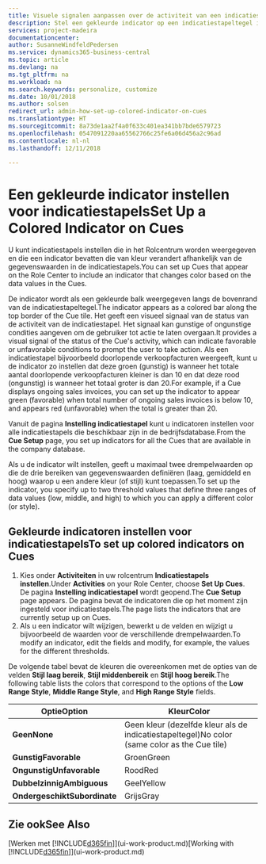 ```yaml
---
title: Visuele signalen aanpassen over de activiteit van een indicatiestapel | Microsoft Docs
description: Stel een gekleurde indicator op een indicatiestapeltegel in om een aangepast visueel signaal van de activiteit van de indicatiestapel te bieden.
services: project-madeira
documentationcenter: 
author: SusanneWindfeldPedersen
ms.service: dynamics365-business-central
ms.topic: article
ms.devlang: na
ms.tgt_pltfrm: na
ms.workload: na
ms.search.keywords: personalize, customize
ms.date: 10/01/2018
ms.author: solsen
redirect_url: admin-how-set-up-colored-indicator-on-cues
ms.translationtype: HT
ms.sourcegitcommit: 8a73de1aa2f4a0f633c401ea341bb7bde6579723
ms.openlocfilehash: 0547091220aa65562766c25fe6a06d456a2c96ad
ms.contentlocale: nl-nl
ms.lasthandoff: 12/11/2018

---
```

# <a name="set-up-a-colored-indicator-on-cues"></a><span data-ttu-id="e7441-103">Een gekleurde indicator instellen voor indicatiestapels</span><span class="sxs-lookup"><span data-stu-id="e7441-103">Set Up a Colored Indicator on Cues</span></span>
<span data-ttu-id="e7441-104">U kunt indicatiestapels instellen die in het Rolcentrum worden weergegeven en die een indicator bevatten die van kleur verandert afhankelijk van de gegevenswaarden in de indicatiestapels.</span><span class="sxs-lookup"><span data-stu-id="e7441-104">You can set up Cues that appear on the Role Center to include an indicator that changes color based on the data values in the Cues.</span></span>

<span data-ttu-id="e7441-105">De indicator wordt als een gekleurde balk weergegeven langs de bovenrand van de indicatiestapeltegel.</span><span class="sxs-lookup"><span data-stu-id="e7441-105">The indicator appears as a colored bar along the top border of the Cue tile.</span></span> <span data-ttu-id="e7441-106">Het geeft een visueel signaal van de status van de activiteit van de indicatiestapel. Het signaal kan gunstige of ongunstige condities aangeven om de gebruiker tot actie te laten overgaan.</span><span class="sxs-lookup"><span data-stu-id="e7441-106">It provides a visual signal of the status of the Cue's activity, which can indicate favorable or unfavorable conditions to prompt the user to take action.</span></span> <span data-ttu-id="e7441-107">Als een indicatiestapel bijvoorbeeld doorlopende verkoopfacturen weergeeft, kunt u de indicator zo instellen dat deze groen (gunstig) is wanneer het totale aantal doorlopende verkoopfacturen kleiner is dan 10 en dat deze rood (ongunstig) is wanneer het totaal groter is dan 20.</span><span class="sxs-lookup"><span data-stu-id="e7441-107">For example, if a Cue displays ongoing sales invoices, you can set up the indicator to appear green (favorable) when total number of ongoing sales invoices is below 10, and appears red (unfavorable) when the total is greater than 20.</span></span>

<span data-ttu-id="e7441-108">Vanuit de pagina **Instelling indicatiestapel** kunt u indicatoren instellen voor alle indicatiestapels die beschikbaar zijn in de bedrijfsdatabase.</span><span class="sxs-lookup"><span data-stu-id="e7441-108">From the **Cue Setup** page, you set up indicators for all the Cues that are available in the company database.</span></span>

<span data-ttu-id="e7441-109">Als u de indicator wilt instellen, geeft u maximaal twee drempelwaarden op die de drie bereiken van gegevenswaarden definiëren (laag, gemiddeld en hoog) waarop u een andere kleur (of stijl) kunt toepassen.</span><span class="sxs-lookup"><span data-stu-id="e7441-109">To set up the indicator, you specify up to two threshold values that define three ranges of data values (low, middle, and high) to which you can apply a different color (or style).</span></span>

## <a name="to-set-up-colored-indicators-on-cues"></a><span data-ttu-id="e7441-110">Gekleurde indicatoren instellen voor indicatiestapels</span><span class="sxs-lookup"><span data-stu-id="e7441-110">To set up colored indicators on Cues</span></span>
1. <span data-ttu-id="e7441-111">Kies onder **Activiteiten** in uw rolcentrum **Indicatiestapels instellen**.</span><span class="sxs-lookup"><span data-stu-id="e7441-111">Under **Activities** on your Role Center, choose **Set Up Cues**.</span></span>  
   <span data-ttu-id="e7441-112">De pagina **Instelling indicatiestapel** wordt geopend.</span><span class="sxs-lookup"><span data-stu-id="e7441-112">The **Cue Setup** page appears.</span></span> <span data-ttu-id="e7441-113">De pagina bevat de indicatoren die op het moment zijn ingesteld voor indicatiestapels.</span><span class="sxs-lookup"><span data-stu-id="e7441-113">The page lists the indicators that are currently setup up on Cues.</span></span>
2. <span data-ttu-id="e7441-114">Als u een indicator wilt wijzigen, bewerkt u de velden en wijzigt u bijvoorbeeld de waarden voor de verschillende drempelwaarden.</span><span class="sxs-lookup"><span data-stu-id="e7441-114">To modify an indicator, edit the fields and modify, for example, the values for the different thresholds.</span></span>  

<span data-ttu-id="e7441-115">De volgende tabel bevat de kleuren die overeenkomen met de opties van de velden **Stijl laag bereik**, **Stijl middenbereik** en **Stijl hoog bereik**.</span><span class="sxs-lookup"><span data-stu-id="e7441-115">The following table lists the colors that correspond to the options of the **Low Range Style**, **Middle Range Style**, and **High Range Style** fields.</span></span>

| <span data-ttu-id="e7441-116">Optie</span><span class="sxs-lookup"><span data-stu-id="e7441-116">Option</span></span> | <span data-ttu-id="e7441-117">Kleur</span><span class="sxs-lookup"><span data-stu-id="e7441-117">Color</span></span> |
| --- | --- |
| <span data-ttu-id="e7441-118">**Geen**</span><span class="sxs-lookup"><span data-stu-id="e7441-118">**None**</span></span> |<span data-ttu-id="e7441-119">Geen kleur (dezelfde kleur als de indicatiestapeltegel)</span><span class="sxs-lookup"><span data-stu-id="e7441-119">No color (same color as the Cue tile)</span></span>|
| <span data-ttu-id="e7441-120">**Gunstig**</span><span class="sxs-lookup"><span data-stu-id="e7441-120">**Favorable**</span></span> |<span data-ttu-id="e7441-121">Groen</span><span class="sxs-lookup"><span data-stu-id="e7441-121">Green</span></span> |
| <span data-ttu-id="e7441-122">**Ongunstig**</span><span class="sxs-lookup"><span data-stu-id="e7441-122">**Unfavorable**</span></span> |<span data-ttu-id="e7441-123">Rood</span><span class="sxs-lookup"><span data-stu-id="e7441-123">Red</span></span> |
| <span data-ttu-id="e7441-124">**Dubbelzinnig**</span><span class="sxs-lookup"><span data-stu-id="e7441-124">**Ambiguous**</span></span> |<span data-ttu-id="e7441-125">Geel</span><span class="sxs-lookup"><span data-stu-id="e7441-125">Yellow</span></span> |
| <span data-ttu-id="e7441-126">**Ondergeschikt**</span><span class="sxs-lookup"><span data-stu-id="e7441-126">**Subordinate**</span></span> |<span data-ttu-id="e7441-127">Grijs</span><span class="sxs-lookup"><span data-stu-id="e7441-127">Gray</span></span> |

## <a name="see-also"></a><span data-ttu-id="e7441-128">Zie ook</span><span class="sxs-lookup"><span data-stu-id="e7441-128">See Also</span></span>
<span data-ttu-id="e7441-129">[Werken met [!INCLUDE[d365fin](includes/d365fin_md.md)]](ui-work-product.md)</span><span class="sxs-lookup"><span data-stu-id="e7441-129">[Working with [!INCLUDE[d365fin](includes/d365fin_md.md)]](ui-work-product.md)</span></span>

